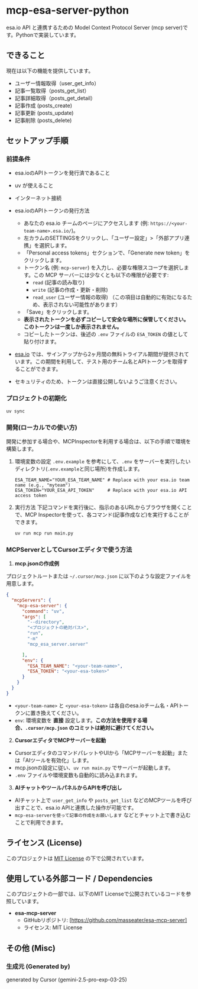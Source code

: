 # mcp-esa-server-python

esa.io API と連携するための Model Context Protocol Server (mcp server)です。Pythonで実装しています。

## できること

現在は以下の機能を提供しています。

- ユーザー情報取得（user_get_info）
- 記事一覧取得（posts_get_list）
- 記事詳細取得（posts_get_detail）
- 記事作成 (posts_create)
- 記事更新 (posts_update)
- 記事削除 (posts_delete)

## セットアップ手順

### 前提条件
- esa.ioのAPIトークンを発行済であること
- uv が使えること
- インターネット接続

- esa.ioのAPIトークンの発行方法
    - あなたの esa.io チームのページにアクセスします (例: `https://<your-team-name>.esa.io/`)。
    - 左カラムのSETTINGSをクリックし、「ユーザー設定」>「外部アプリ連携」を選択します。
    - 「Personal access tokens」セクションで、「Generate new token」をクリックします。
    - トークン名 (例: `mcp-server`) を入力し、必要な権限スコープを選択します。この MCP サーバーには少なくとも以下の権限が必要です:
        - `read` (記事の読み取り)
        - `write` (記事の作成・更新・削除)
        - `read_user` (ユーザー情報の取得) （この項目は自動的に有効になるため、表示されない可能性があります）
    - 「Save」をクリックします。
    - **表示されたトークンを必ずコピーして安全な場所に保管してください。このトークンは一度しか表示されません。**
    - コピーしたトークンは、後述の `.env` ファイルの `ESA_TOKEN` の値として貼り付けます。
- [esa.io](https://esa.io/) では、サインアップから2ヶ月間の無料トライアル期間が提供されています。この期間を利用して、テスト用のチーム名とAPIトークンを取得することができます。
- セキュリティのため、トークンは直接公開しないようご注意ください。


### プロジェクトの初期化

```bash
uv sync
```

### 開発(ローカルでの使い方)

開発に参加する場合や、MCPInspectorを利用する場合は、以下の手順で環境を構築します。

1. 環境変数の設定
    `.env.example` を参考にして、`.env` をサーバーを実行したいディレクトリ(`.env.example`と同じ場所)を作成します。
    ```dotenv
    ESA_TEAM_NAME="YOUR_ESA_TEAM_NAME" # Replace with your esa.io team name (e.g., "myteam")
    ESA_TOKEN="YOUR_ESA_API_TOKEN"     # Replace with your esa.io API access token
    ```

2. 実行方法
    下記コマンドを実行後に、指示のあるURLからブラウザを開くことで、MCP Inspectorを使って、各コマンド(記事作成など)を実行することができます。
    ```bash
    uv run mcp run main.py
    ```

### MCPServerとしてCursorエディタで使う方法

1. **mcp.jsonの作成例**

プロジェクトルートまたは `~/.cursor/mcp.json` に以下のような設定ファイルを用意します。

```json
{
  "mcpServers": {
    "mcp-esa-server": {
      "command": "uv",
      "args": [
        "--directory",
        "<プロジェクトの絶対パス>",
        "run",
        "-m"
        "mcp_esa_server.server"

      ],
      "env": {
        "ESA_TEAM_NAME": "<your-team-name>",
        "ESA_TOKEN": "<your-esa-token>"
      }
    }
  }
}
```
- `<your-team-name>` と `<your-esa-token>` は各自のesa.ioチーム名・APIトークンに置き換えてください。
- `env`: 環境変数を **直接** 設定します。**この方法を使用する場合、`.cursor/mcp.json` のコミットは絶対に避けてください。**


2. **CursorエディタでMCPサーバーを起動**

- CursorエディタのコマンドパレットやUIから「MCPサーバーを起動」または「AIツールを有効化」します。
- mcp.jsonの設定に従い、`uv run main.py` でサーバーが起動します。
- `.env` ファイルや環境変数も自動的に読み込まれます。

3. **AIチャットやツールパネルからAPIを呼び出し**

- AIチャット上で `user_get_info` や `posts_get_list` などのMCPツールを呼び出すことで、esa.io APIと連携した操作が可能です。
- `mcp-esa-serverを使って記事の作成をお願いします` などとチャット上で書き込むことで利用できます。

## ライセンス (License)

このプロジェクトは [MIT License](./LICENSE) の下で公開されています。

## 使用している外部コード / Dependencies

このプロジェクトの一部では、以下のMIT Licenseで公開されているコードを参照しています。

- **esa-mcp-server**
  - GitHubリポジトリ: [https://github.com/masseater/esa-mcp-server]
  - ライセンス: MIT License

## その他 (Misc)

### 生成元 (Generated by)

generated by Cursor (gemini-2.5-pro-exp-03-25)

